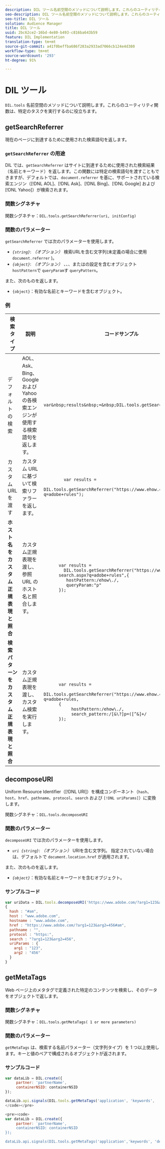 ```yaml
---
description: DIL ツール名前空間のメソッドについて説明します。これらのユーティリティ関数は、特定のタスクを実行するのに役立ちます。
seo-description: DIL ツール名前空間のメソッドについて説明します。これらのユーティリティ関数は、特定のタスクを実行するのに役立ちます。
seo-title: DIL ツール
solution: Audience Manager
title: DIL ツール
uuid: 2bc62ce2-16bd-4e80-b493-c816ba643b59
feature: DIL Implementation
translation-type: tm+mt
source-git-commit: a41f0beffba686f283a2933ad7066cb124e4d380
workflow-type: tm+mt
source-wordcount: '293'
ht-degree: 91%

---
```



# DIL ツール

`DIL.tools` 名前空間のメソッドについて説明します。これらのユーティリティ関数は、特定のタスクを実行するのに役立ちます。

<!-- 

c_dil_functions.xml

 -->

## getSearchReferrer

現在のページに到達するために使用された検索語句を返します。

<!-- 

r_dil_get_search_referrer.xml

 -->

### `getSearchReferrer` の用途

DIL では、`getSearchReferrer` はサイトに到達するために使用された検索結果（名前とキーワード）を返します。この関数には特定の検索語句を渡すこともできますが、デフォルトでは、`document.referrer` を基に、サポートされている検索エンジン（[!DNL AOL]、[!DNL Ask]、[!DNL Bing]、[!DNL Google] および [!DNL Yahoo]）が検索されます。

### 関数シグネチャ

関数シグネチャ：`DIL.tools.getSearchReferrer(uri, initConfig)`

### 関数のパラメーター

`getSearchReferrer` では次のパラメーターを使用します。

* *`{string}`*: *（オプション）* 検索URLを含む文字列(未定義の場合に使用 `document.referrer` )。
* *`{object}`*: *（オプション）* 、、、またはの設定を含むオブジェクト `hostPattern`で `queryParam`す `queryPattern`。

また、次のものを返します。

* `{object}`：有効な名前とキーワードを含むオブジェクト。

### 例

<table id="table_D035276601EC428295E4D619F05BB8D0"> 
 <thead> 
  <tr> 
   <th> 検索タイプ </th> 
   <th> 説明 </th> 
   <th> コードサンプル </th> 
  </tr> 
 </thead>
 <tbody> 
  <tr> 
   <td> デフォルトの検索</td> 
   <td> AOL、Ask、Bing、Google および Yahoo の各検索エンジンが使用する検索語句を返します。 </td> 
   <td>
      <code>var&amp;nbsp;results&amp;nbsp;=&amp;nbsp;DIL.tools.getSearchReferrer();</code> 
  </td>
  </tr> 
  <tr> 
   <td>カスタム URL を渡す</td> 
   <td>カスタム URL に基づいて検索リファラーを返します。</td> 
   <td> 
  <code>
        var&nbsp;results&nbsp;= 
        DIL.tools.getSearchReferrer("https://www.ehow.com/search.aspx?q=adobe+rules");
  </code>
</td> 
  </tr> 
  <tr> 
   <td> <b>ホスト名をカスタム正規表現と照合</b></td> 
   <td> カスタム正規表現を渡し、参照 URL のホスト名と照合します。 </td> 
   <td> 
  <code>
      var results = 
        DIL.tools.getSearchReferrer("https://www.ehow.com/
      search.aspx?q=adobe+rules",{ 
      &nbsp;&nbsp;&nbsp;hostPattern:/ehow\./, 
      &nbsp;&nbsp;&nbsp;queryParam:"p" 
      }); 
  </code>
  </td></tr> 
  <tr> 
   <td> <b>検索パターンをカスタム正規表現と照合</b> </td> 
   <td> カスタム正規表現を渡し、カスタム検索を実行します。 </td> 
   <td> 
    <code>
      var&nbsp;results&nbsp;= 
      DIL.tools.getSearchReferrer("https://www.ehow.com/search.aspx?q=adobe+rules,
      {
        &nbsp;&nbsp;&nbsp;hostPattern:/ehow\./, 
        &nbsp;&nbsp;&nbsp;search_pattern:/[&amp;\?]p=([^&amp;]+/ 
      });
    </code>
   </td> 
  </tr> 
 </tbody> 
</table>

## decomposeURI

Uniform Resource Identifier（[!DNL URI]）を構成コンポーネント（`hash`、`host`、`href`、`pathname`、`protocol`、`search` および `[!DNL uriParams]`）に変換します。

<!-- 

r_dil_decompose.xml

 -->

関数シグネチャ：`DIL.tools.decomposeURI`

### 関数のパラメーター

`decomposeURI` では次のパラメーターを使用します。

* *`uri {string}`*: *（オプション）* URIを含む文字列。 指定されていない場合は、デフォルトで `document.location.href` が適用されます。

また、次のものを返します。

* *`{object}`*：有効な名前とキーワードを含むオブジェクト。

### サンプルコード


```javascript
var uriData = DIL.tools.decomposeURI('https://www.adobe.com/?arg1=123&arg2=456#am'); 
{ 
  hash : "#am", 
  host : "www.adobe.com", 
  hostname : "www.adobe.com", 
  href : "https://www.adobe.com/?arg1=123&arg2=456#am", 
  pathname : "", 
  protocol : "https:", 
  search : "?arg1=123&arg2=456", 
  uriParams : { 
    arg1 : "123", 
    arg2 : "456" 
  } 
}
```

## getMetaTags

Web ページ上のメタタグで定義された特定のコンテンツを検索し、そのデータをオブジェクトで返します。

<!-- 

r_dil_get_metatags.xml

 -->

### 関数シグネチャ

関数シグネチャ：`DIL.tools.getMetaTags( 1 or more parameters)`

### 関数のパラメーター

`getMetaTags` は、検索する名前パラメーター（文字列タイプ）を 1 つ以上使用します。キーと値のペアで構成されるオブジェクトが返されます。

### サンプルコード

```js
var dataLib = DIL.create({ 
     partner: 'partnerName', 
     containerNSID: containerNSID 
}); 

dataLib.api.signals(DIL.tools.getMetaTags('application', 'keywords',  'description'), 'c_').submit();
</code></pre>

<pre><code>
var dataLib = DIL.create({ 
     partner: `partnerName', 
     containerNSID: containerNSID 
}); 

dataLib.api.signals(DIL.tools.getMetaTags('application','keywords', 'description'), 'c_').submit();
```
